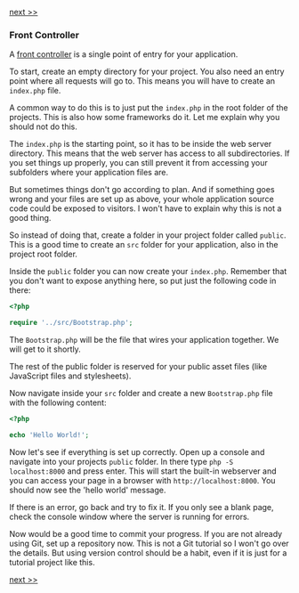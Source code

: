 [next >>](2-composer.md)

### Front Controller

A [front controller](http://en.wikipedia.org/wiki/Front_Controller_pattern) is a single point of entry for your application.

To start, create an empty directory for your project. You also need an entry point where all requests will go to. This means you will have to create an `index.php` file.

A common way to do this is to just put the `index.php` in the root folder of the projects. This is also how some frameworks do it. Let me explain why you should not do this.

The `index.php` is the starting point, so it has to be inside the web server directory. This means that the web server has access to all subdirectories. If you set things up properly, you can still prevent it from accessing your subfolders where your application files are.

But sometimes things don't go according to plan. And if something goes wrong and your files are set up as above, your whole application source code could be exposed to visitors. I won't have to explain why this is not a good thing.

So instead of doing that, create a folder in your project folder called `public`. This is a good time to create an `src` folder for your application, also in the project root folder.

Inside the `public` folder you can now create your `index.php`. Remember that you don't want to expose anything here, so put just the following code in there:

```php
<?php 

require '../src/Bootstrap.php';
```

The `Bootstrap.php` will be the file that wires your application together. We will get to it shortly.

The rest of the public folder is reserved for your public asset files (like JavaScript files and stylesheets).

Now navigate inside your `src` folder and create a new `Bootstrap.php` file with the following content:

```php
<?php 

echo 'Hello World!';
```

Now let's see if everything is set up correctly. Open up a console and navigate into your projects `public` folder. In there type `php -S localhost:8000` and press enter. This will start the built-in webserver and you can access your page in a browser with `http://localhost:8000`. You should now see the 'hello world' message.

If there is an error, go back and try to fix it. If you only see a blank page, check the console window where the server is running for errors.

Now would be a good time to commit your progress. If you are not already using Git, set up a repository now. This is not a Git tutorial so I won't go over the details. But using version control should be a habit, even if it is just for a tutorial project like this.

[next >>](2-composer.md)
